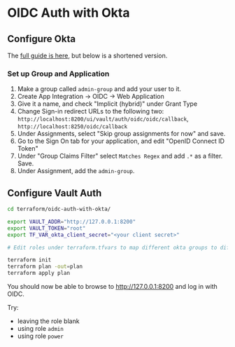 # OIDC Auth with Okta

## Configure Okta

The [full guide is here](https://developer.hashicorp.com/vault/tutorials/auth-methods/vault-oidc-okta), but below is a shortened version.

### Set up Group and Application

1. Make a group called `admin-group` and add your user to it.
2. Create App Integration -> OIDC -> Web Application
3. Give it a name, and check "Implicit (hybrid)" under Grant Type
4. Change Sign-in redirect URLs to the following two: `http://localhost:8200/ui/vault/auth/oidc/oidc/callback`, `http://localhost:8250/oidc/callback`
5. Under Assignments, select "Skip group assignments for now" and save.
6. Go to the Sign On tab for your application, and edit "OpenID Connect ID Token"
7. Under "Group Claims Filter" select `Matches Regex` and add `.*` as a filter.  Save.
8. Under Assignment, add the `admin-group`.

## Configure Vault Auth

```sh
cd terraform/oidc-auth-with-okta/

export VAULT_ADDR="http://127.0.0.1:8200"
export VAULT_TOKEN="root"
export TF_VAR_okta_client_secret="<your client secret>"

# Edit roles under terraform.tfvars to map different okta groups to different Vault roles.  By default, we map admin-group to 3 roles: default, admin, power.

terraform init
terraform plan -out=plan
terraform apply plan
```

You should now be able to browse to http://127.0.0.1:8200 and log in with OIDC.

Try:

- leaving the role blank
- using role `admin`
- using role `power`
